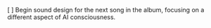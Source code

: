 [ ] Begin sound design for the next song in the album, focusing on a different aspect of AI consciousness.